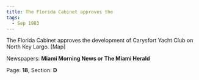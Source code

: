 ```yaml
---  
title: The Florida Cabinet approves the  
tags:  
  - Sep 1983  
---  
```

  
The Florida Cabinet approves the development of Carysfort Yacht Club on North Key Largo. [Map]  
  
Newspapers: **Miami Morning News or The Miami Herald**  
  
Page: **18**, Section: **D** 
